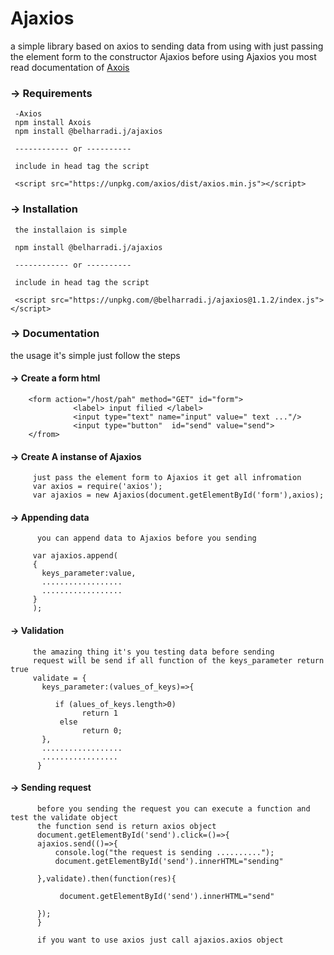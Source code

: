 <!--h-->
# Ajaxios

a simple library based on axios to sending data from using with just passing the element form to the constructor Ajaxios
before using Ajaxios you most read documentation of  [Axois](https://github.com/axios/axios)


### -> Requirements
     -Axios 
     npm install Axois
     npm install @belharradi.j/ajaxios
     
     ------------ or ----------
     
     include in head tag the script 
     
     <script src="https://unpkg.com/axios/dist/axios.min.js"></script>
     
### -> Installation
     the installaion is simple
     
     npm install @belharradi.j/ajaxios
     
     ------------ or ----------
     
     include in head tag the script 
     
     <script src="https://unpkg.com/@belharradi.j/ajaxios@1.1.2/index.js"></script>
     
### -> Documentation

the usage it's simple just follow the steps


#### -> Create a form html
        
        <form action="/host/pah" method="GET" id="form">
                  <label> input filied </label>
                  <input type="text" name="input" value=" text ..."/>
                  <input type="button"  id="send" value="send">
        </from>
 #### -> Create A instanse of Ajaxios  
         just pass the element form to Ajaxios it get all infromation  
         var axios = require('axios');
         var ajaxios = new Ajaxios(document.getElementById('form'),axios);
#### -> Appending data 
        
          you can append data to Ajaxios before you sending
         
         var ajaxios.append(
         {
           keys_parameter:value,
           ..................
           ..................
         }
         );
#### -> Validation 
         
         the amazing thing it's you testing data before sending 
         request will be send if all function of the keys_parameter return true
         validate = {
           keys_parameter:(values_of_keys)=>{
              
              if (alues_of_keys.length>0)
                    return 1
               else 
                    return 0;
           },
           ..................
           .................
          }
          
#### -> Sending request 
          
          before you sending the request you can execute a function and test the validate object
          the function send is return axios object
          document.getElementById('send').click=()=>{
          ajaxios.send(()=>{
              console.log("the request is sending ..........");
              document.getElementById('send').innerHTML="sending"

          },validate).then(function(res){

               document.getElementById('send').innerHTML="send"

          });
          }

          if you want to use axios just call ajaxios.axios object






